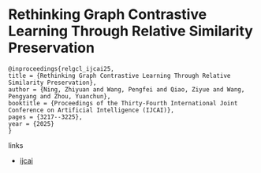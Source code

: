 # Rethinking Graph Contrastive Learning Through Relative Similarity Preservation

```
@inproceedings{relgcl_ijcai25,
title = {Rethinking Graph Contrastive Learning Through Relative Similarity Preservation},
author = {Ning, Zhiyuan and Wang, Pengfei and Qiao, Ziyue and Wang, Pengyang and Zhou, Yuanchun},
booktitle = {Proceedings of the Thirty-Fourth International Joint Conference on Artificial Intelligence (IJCAI)},
pages = {3217--3225},
year = {2025}
}
```

links
- [ijcai](https://www.ijcai.org/proceedings/2025/358)
